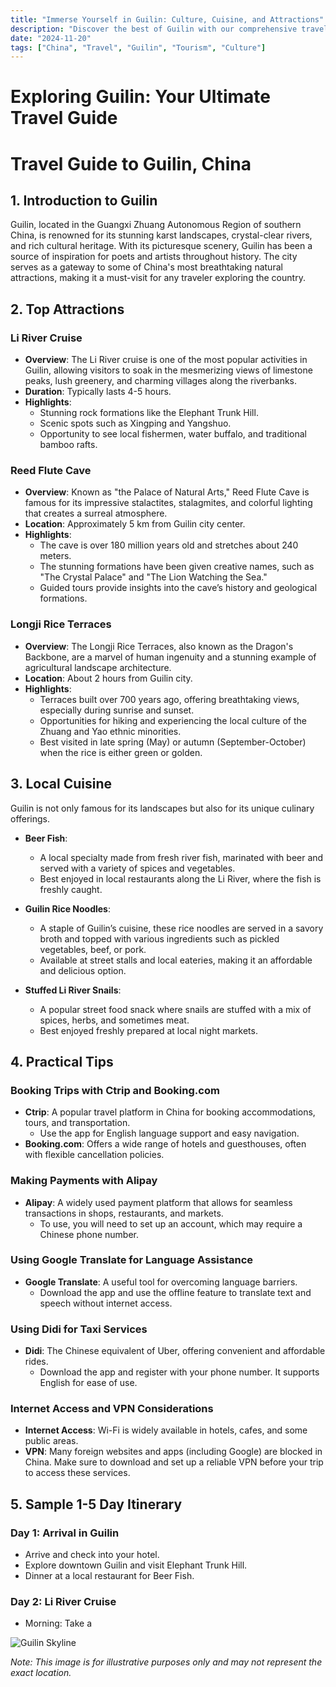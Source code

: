 ```yaml
---
title: "Immerse Yourself in Guilin: Culture, Cuisine, and Attractions"
description: "Discover the best of Guilin with our comprehensive travel guide. Explore top attractions, savor local cuisine, and get insider tips for an unforgettable Chinese adventure."
date: "2024-11-20"
tags: ["China", "Travel", "Guilin", "Tourism", "Culture"]
---
```


# Exploring Guilin: Your Ultimate Travel Guide

# Travel Guide to Guilin, China

## 1. Introduction to Guilin
Guilin, located in the Guangxi Zhuang Autonomous Region of southern China, is renowned for its stunning karst landscapes, crystal-clear rivers, and rich cultural heritage. With its picturesque scenery, Guilin has been a source of inspiration for poets and artists throughout history. The city serves as a gateway to some of China's most breathtaking natural attractions, making it a must-visit for any traveler exploring the country.

## 2. Top Attractions

### Li River Cruise
- **Overview**: The Li River cruise is one of the most popular activities in Guilin, allowing visitors to soak in the mesmerizing views of limestone peaks, lush greenery, and charming villages along the riverbanks.
- **Duration**: Typically lasts 4-5 hours.
- **Highlights**:
  - Stunning rock formations like the Elephant Trunk Hill.
  - Scenic spots such as Xingping and Yangshuo.
  - Opportunity to see local fishermen, water buffalo, and traditional bamboo rafts.

### Reed Flute Cave
- **Overview**: Known as "the Palace of Natural Arts," Reed Flute Cave is famous for its impressive stalactites, stalagmites, and colorful lighting that creates a surreal atmosphere.
- **Location**: Approximately 5 km from Guilin city center.
- **Highlights**:
  - The cave is over 180 million years old and stretches about 240 meters.
  - The stunning formations have been given creative names, such as "The Crystal Palace" and "The Lion Watching the Sea."
  - Guided tours provide insights into the cave’s history and geological formations.

### Longji Rice Terraces
- **Overview**: The Longji Rice Terraces, also known as the Dragon's Backbone, are a marvel of human ingenuity and a stunning example of agricultural landscape architecture.
- **Location**: About 2 hours from Guilin city.
- **Highlights**:
  - Terraces built over 700 years ago, offering breathtaking views, especially during sunrise and sunset.
  - Opportunities for hiking and experiencing the local culture of the Zhuang and Yao ethnic minorities.
  - Best visited in late spring (May) or autumn (September-October) when the rice is either green or golden.

## 3. Local Cuisine
Guilin is not only famous for its landscapes but also for its unique culinary offerings.

- **Beer Fish**:
  - A local specialty made from fresh river fish, marinated with beer and served with a variety of spices and vegetables.
  - Best enjoyed in local restaurants along the Li River, where the fish is freshly caught.

- **Guilin Rice Noodles**:
  - A staple of Guilin’s cuisine, these rice noodles are served in a savory broth and topped with various ingredients such as pickled vegetables, beef, or pork.
  - Available at street stalls and local eateries, making it an affordable and delicious option.

- **Stuffed Li River Snails**:
  - A popular street food snack where snails are stuffed with a mix of spices, herbs, and sometimes meat.
  - Best enjoyed freshly prepared at local night markets.

## 4. Practical Tips

### Booking Trips with Ctrip and Booking.com
- **Ctrip**: A popular travel platform in China for booking accommodations, tours, and transportation. 
  - Use the app for English language support and easy navigation.
- **Booking.com**: Offers a wide range of hotels and guesthouses, often with flexible cancellation policies.

### Making Payments with Alipay
- **Alipay**: A widely used payment platform that allows for seamless transactions in shops, restaurants, and markets.
  - To use, you will need to set up an account, which may require a Chinese phone number.

### Using Google Translate for Language Assistance
- **Google Translate**: A useful tool for overcoming language barriers.
  - Download the app and use the offline feature to translate text and speech without internet access.

### Using Didi for Taxi Services
- **Didi**: The Chinese equivalent of Uber, offering convenient and affordable rides.
  - Download the app and register with your phone number. It supports English for ease of use.

### Internet Access and VPN Considerations
- **Internet Access**: Wi-Fi is widely available in hotels, cafes, and some public areas.
- **VPN**: Many foreign websites and apps (including Google) are blocked in China. Make sure to download and set up a reliable VPN before your trip to access these services.

## 5. Sample 1-5 Day Itinerary

### Day 1: Arrival in Guilin
- Arrive and check into your hotel.
- Explore downtown Guilin and visit Elephant Trunk Hill.
- Dinner at a local restaurant for Beer Fish.

### Day 2: Li River Cruise
- Morning: Take a

<img src="https://source.unsplash.com/1600x900/?Guilin,cityscape" alt="Guilin Skyline" loading="lazy">

*Note: This image is for illustrative purposes only and may not represent the exact location.*

